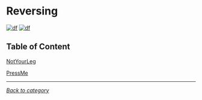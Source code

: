# Reversing
[![df](https://img.shields.io/badge/hcmus%20ctf-2020-brightgreen.svg)](https://img.shields.io/badge/hcmus%20ctf-2020-brightgreen.svg)
[![df](https://img.shields.io/badge/B3T4-shark-brightgreen.svg)](https://img.shields.io/badge/B3T4-shark-brightgreen.svg)

## Table of Content

[NotYourLeg](NotYourLeg/README.md)

[PressMe](PressMe/README.md)

---
*[Back to category](../README.md)*

